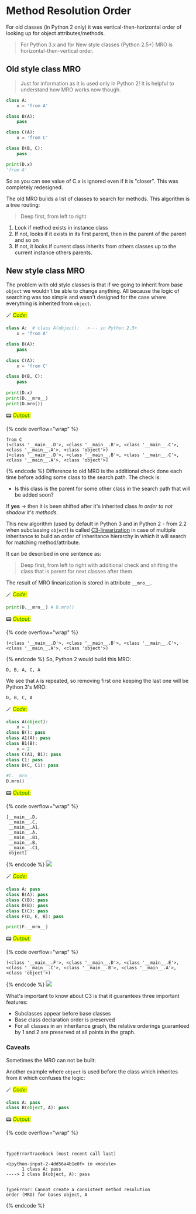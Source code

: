 # Method Resolution Order

For old classes (in Python 2 only) it was vertical-then-horizontal order of looking up for object attributes/methods.

> For Python 3.x and for New style classes (Python 2.5+) MRO is horizontal-then-vertical order.

## Old style class MRO

> Just for information as it is used only in Python 2! It is helpful to understand how MRO works now though.

```python
class A: 
    x = 'from A'

class B(A): 
    pass

class C(A): 
    x = 'from C'

class D(B, C): 
    pass
```

```python
print(D.x)
'from A'
```

So as you can see value of C.x is ignored even if it is "closer". This was completely redesigned.

The old MRO builds a list of classes to search for methods. This algorithm is a tree routing:

> Deep first, from left to right

1. Look if method exists in instance class
2. If not, looks if it exists in its first parent, then in the parent of the parent and so on
3. If not, it looks if current class inherits from others classes up to the current instance others parents.

## New style class MRO

The problem with old style classes is that if we going to inherit from base `object` we wouldn't be able to change anything. All because the logic of searching was too simple and wasn't designed for the case where everything is inherited from `object`.


🪄 _<mark style="color:green;">Code:</mark>_

```python
class A:  # class A(object):   <--- in Python 2.5+
    x = 'from A'

class B(A):
    pass
    
class C(A): 
    x = 'from C'

class D(B, C):
    pass
     
print(D.x)
print(D.__mro__)
print(D.mro())
```

📟 _<mark style="color:green;">Output:</mark>_

{% code overflow="wrap" %}
```
from C
(<class '__main__.D'>, <class '__main__.B'>, <class '__main__.C'>, <class '__main__.A'>, <class 'object'>)
[<class '__main__.D'>, <class '__main__.B'>, <class '__main__.C'>, <class '__main__.A'>, <class 'object'>]
```
{% endcode %}
Difference to old MRO is the additional check done each time before adding some class to the search path. The check is:

* Is this class is the parent for some other class in the search path that will be added soon?

If **yes** &rarr; then it is been shifted after it's inherited class *in order to not shadow it's methods*.

This new algorithm (used by default in Python 3 and in Python 2 - from 2.2 when subclassing `object`) is called [C3-linearization](https://en.wikipedia.org/wiki/C3_linearization) in case of multiple inheritance to build an order of inheritance hierarchy in which it will search for matching method/attribute.

It can be described in one sentence as:

> Deep first, from left to right with additional check and shifting the class that is parent for next classes after them.

The result of MRO linearization is stored in attribute `__mro__`.


🪄 _<mark style="color:green;">Code:</mark>_

```python
print(D.__mro__) # D.mro()
```

📟 _<mark style="color:green;">Output:</mark>_

{% code overflow="wrap" %}
```
(<class '__main__.D'>, <class '__main__.B'>, <class '__main__.C'>, <class '__main__.A'>, <class 'object'>)
```
{% endcode %}
So, Python 2 would build this MRO:

```D, B, A, C, A```

We see that `A` is repeated, so removing first one keeping the last one will be Python 3's MRO:

```D, B, C, A```


🪄 _<mark style="color:green;">Code:</mark>_

```python
class A(object): 
    x = 1
class B(): pass
class A1(A): pass
class B1(B):
    x = 2
class C(A1, B1): pass
class C1: pass
class D(C, C1): pass

#C.__mro__
D.mro()
```




📟 _<mark style="color:green;">Output:</mark>_

{% code overflow="wrap" %}
```
[__main__.D,
 __main__.C,
 __main__.A1,
 __main__.A,
 __main__.B1,
 __main__.B,
 __main__.C1,
 object]
```
{% endcode %}
<img src="../images/tr_07_MRO_of_D.png">


🪄 _<mark style="color:green;">Code:</mark>_

```python
class A: pass
class B(A): pass
class C(B): pass
class D(B): pass
class E(C): pass
class F(D, E, B): pass

print(F.__mro__)
```

📟 _<mark style="color:green;">Output:</mark>_

{% code overflow="wrap" %}
```
(<class '__main__.F'>, <class '__main__.D'>, <class '__main__.E'>, <class '__main__.C'>, <class '__main__.B'>, <class '__main__.A'>, <class 'object'>)
```
{% endcode %}
<img src='../images/tr_07_MRO_of_F.png'>

What's important to know about C3 is that it guarantees three important features:

* Subclasses appear before base classes
* Base class declaration order is preserved
* For all classes in an inheritance graph, the relative orderings guaranteed by 1 and 2 are preserved at all points in the graph.

### Caveats

Sometimes the MRO can not be built:

Another example where `object` is used before the class which inherites from it which confuses the logic:


🪄 _<mark style="color:green;">Code:</mark>_

```python
class A: pass
class B(object, A): pass
```


📟 _<mark style="color:green;">Output:</mark>_

{% code overflow="wrap" %}
```


TypeErrorTraceback (most recent call last)

<ipython-input-2-4dd56a4b1e0f> in <module>
      1 class A: pass
----> 2 class B(object, A): pass


TypeError: Cannot create a consistent method resolution
order (MRO) for bases object, A
```
{% endcode %}

